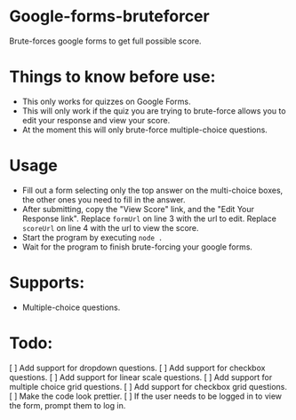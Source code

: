 # Google-forms-bruteforcer
Brute-forces google forms to get full possible score.

# Things to know before use:
* This only works for quizzes on Google Forms.
* This will only work if the quiz you are trying to brute-force allows you to edit your response and view your score.
* At the moment this will only brute-force multiple-choice questions. 

# Usage
* Fill out a form selecting only the top answer on the multi-choice boxes, the other ones you need to fill in the answer.
* After submitting, copy the "View Score" link, and the "Edit Your Response link". Replace `formUrl` on line 3 with the url to edit. Replace `scoreUrl` on line 4 with the url to view the score.
* Start the program by executing `node .`
* Wait for the program to finish brute-forcing your google forms.

# Supports:
* Multiple-choice questions.

# Todo:
[ ] Add support for dropdown questions.
[ ] Add support for checkbox questions.
[ ] Add support for linear scale questions.
[ ] Add support for multiple choice grid questions.
[ ] Add support for checkbox grid questions.
[ ] Make the code look prettier.
[ ] If the user needs to be logged in to view the form, prompt them to log in.
